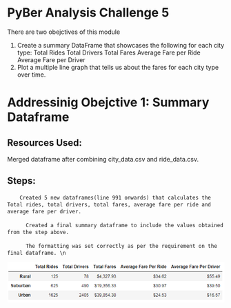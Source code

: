 # PyBer Analysis Challenge 5

There are two obejctives of this module
1. Create a summary DataFrame that showcases the following for each city type:
    Total Rides
    Total Drivers
    Total Fares
    Average Fare per Ride
    Average Fare per Driver
2. Plot a multiple line graph that tells us about the fares for each city type over time.

# Addressinig Obejctive 1: Summary Dataframe
## Resources Used: 
Merged dataframe after combining city_data.csv and ride_data.csv.
## Steps:
        Created 5 new dataframes(line 991 onwards) that calculates the Total rides, total drivers, total fares, average fare per ride and average fare per driver.
          
          Created a final summary dataframe to include the values obtained from the step above.
            
          The formatting was set correctly as per the requirement on the final dataframe. \n

![alt text](https://github.com/29bharat/PyBer_Analysis/blob/master/analysis/Summary%20Dataframe.PNG)

